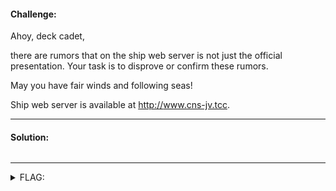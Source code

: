 #### Challenge:

Ahoy, deck cadet,

there are rumors that on the ship web server is not just the official presentation. Your task is to disprove or confirm these rumors.

May you have fair winds and following seas! 

Ship web server is available at <a href="http://www.cns-jv.tcc" target="_blank">http:&#47;&#47;www.cns-jv.tcc</a>.

---

#### Solution:

```bash
```

---

<details><summary>FLAG:</summary>

```
FLAG{ejii-plmQ-Q53C-gMwc}
```

</details>
<br/>
